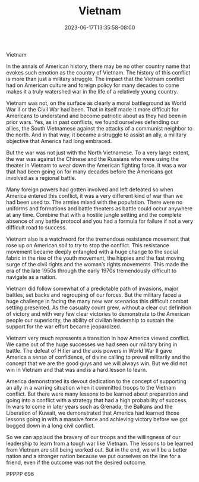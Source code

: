 ﻿---
title: "Vietnam"
date: 2023-06-17T13:35:58-08:00
description: "TXT Tips for Web Success"
featured_image: "/images/TXT.jpg"
tags: ["TXT"]
---

Vietnam

In the annals of American history, there may be no other country name that evokes such emotion as the country of Vietnam.  The history of this conflict is more than just a military struggle.  The impact that the Vietnam conflict had on American culture and foreign policy for many decades to come makes it a truly watershed war in the life of a relatively young country.

Vietnam was not, on the surface as clearly a moral battleground as World War II or the Civil War had been.  That in itself made it more difficult for Americans to understand and become patriotic about as they had been in prior wars.  Yes, as in past conflicts, we found ourselves defending our allies, the South Vietnamese against the attacks of a communist neighbor to the north.  And in that way, it became a struggle to assist an ally, a military objective that America had long embraced.

But the war was not just with the North Vietnamese.  To a very large extent, the war was against the Chinese and the Russians who were using the theater in Vietnam to wear down the American fighting force.  It was a war that had been going on for many decades before the Americans got involved as a regional battle.  

Many foreign powers had gotten involved and left defeated so when America entered this conflict, it was a very different kind of war than we had been used to.  The armies mixed with the population.  There were no uniforms and formations and battle theaters as battle could occur anywhere at any time.  Combine that with a hostile jungle setting and the complete absence of any battle protocol and you had a formula for failure if not a very difficult road to success.

Vietnam also is a watchword for the tremendous resistance movement that rose up on American soil to try to stop the conflict.  This resistance movement became deeply entangled with a huge change to the social fabric in the rise of the youth movement, the hippies and the fast moving surge of the civil rights and the woman’s rights movements.  This made the era of the late 1950s through the early 1970s tremendously difficult to navigate as a nation.

Vietnam did follow somewhat of a predictable path of invasions, major battles, set backs and regrouping of our forces.  But the military faced a huge challenge in facing the many new war scenarios this difficult combat setting presented.  As the casualty count grew, without a clear cut definition of victory and with very few clear victories to demonstrate to the American people our superiority, the ability of civilian leadership to sustain the support for the war effort became jeopardized.

Vietnam very much represents a transition in how America viewed conflict.  We came out of the huge successes we had seen our military bring in battle.  The defeat of Hitler and the axis powers in World War II gave America a sense of confidence, of divine calling to prevail militarily and the concept that we are the good guys and we will always win.  But we did not win in Vietnam and that was and is a hard lesson to learn.

America demonstrated its devout dedication to the concept of supporting an ally in a warring situation when it committed troops to the Vietnam conflict.  But there were many lessons to be learned about preparation and going into a conflict with a strategy that had a high probability of success.  In wars to come in later years such as Grenada, the Balkans and the Liberation of Kuwait, we demonstrated that America had learned those lessons going in with a massive force and achieving victory before we got bogged down in a long civil conflict.

So we can applaud the bravery of our troops and the willingness of our leadership to learn from a tough war like Vietnam.  The lessons to be learned from Vietnam are still being worked out.  But in the end, we will be a better nation and a stronger nation because we put ourselves on the line for a friend, even if the outcome was not the desired outcome.

PPPPP 696


